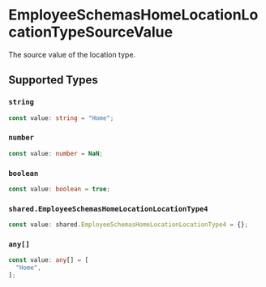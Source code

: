 # EmployeeSchemasHomeLocationLocationTypeSourceValue

The source value of the location type.


## Supported Types

### `string`

```typescript
const value: string = "Home";
```

### `number`

```typescript
const value: number = NaN;
```

### `boolean`

```typescript
const value: boolean = true;
```

### `shared.EmployeeSchemasHomeLocationLocationType4`

```typescript
const value: shared.EmployeeSchemasHomeLocationLocationType4 = {};
```

### `any[]`

```typescript
const value: any[] = [
  "Home",
];
```

